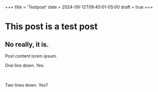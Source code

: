 +++
title = 'Testpost'
date = 2024-09-12T09:40:01-05:00
draft = true
+++

# This post is a test post

## No really, it is.

Post content lorem ipsum.

One line down. Yes.

<br>
<br>
Two lines down. Yes?